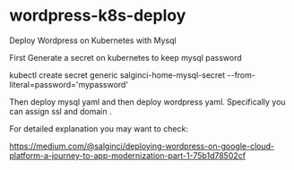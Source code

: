 # wordpress-k8s-deploy
Deploy Wordpress on Kubernetes with Mysql

First Generate a secret on kubernetes to keep mysql password

kubectl create secret generic salginci-home-mysql-secret --from-literal=password='mypassword'

Then 
deploy mysql yaml
and then deploy wordpress yaml.
Specifically you can assign ssl and domain .


For detailed explanation you may want to check: 

https://medium.com/@salginci/deploying-wordpress-on-google-cloud-platform-a-journey-to-app-modernization-part-1-75b1d78502cf

